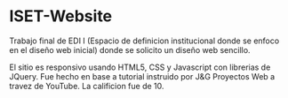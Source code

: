 # ISET-Website
Trabajo final de EDI I (Espacio de definicion institucional donde se enfoco en el diseño web inicial) donde se solicito un diseño web sencillo.

El sitio es responsivo usando HTML5, CSS y Javascript con librerias de JQuery. Fue hecho en base a tutorial instruido por J&G Proyectos Web a travez de YouTube.
La calificion fue de 10.


